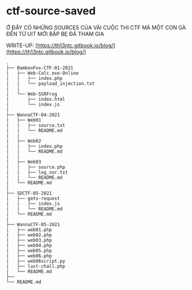 # ctf-source-saved

Ở ĐÂY CÓ NHỮNG SOURCES CỦA VÀI CUỘC THI CTF MÀ MỘT CON GÀ ĐẾN TỪ UIT MỚI BẬP BẸ ĐÃ THAM GIA

WRITE-UP: [https://th13ntc.gitbook.io/blog/](https://th13ntc.gitbook.io/blog/)

    .
    ├── BambooFox-CTF-01-2021
    |   ├── Web-Calc.exe-Online
    |   |   ├── index.php
    |   |   └── payload_injection.txt
    |   |
    |   └── Web-SSRFrog
    |       ├── index.html
    |       └── index.js
    |
    ├── WannaCTF-04-2021
    |   ├── Web01
    |   |   ├── source.txt
    |   |   └── README.md
    |   |
    |   ├── Web02
    |   |   ├── index.php
    |   |   └── README.md
    |   |
    |   ├── Web03
    |   |   ├── source.php
    |   |   ├── log_xor.txt
    |   |   └── README.md
    |   └── README.md
    |
    ├── SDCTF-05-2021
    |   ├── gets-request
    |   |   ├── index.js
    |   |   └── README.md
    |   └── README.md
    |
    ├── WannaCTF-05-2021
    |   ├── web01.php
    |   ├── web02.php
    |   ├── web03.php
    |   ├── web04.php
    |   ├── web05.php
    |   ├── web06.php
    |   ├── web06script.py
    |   ├── last-chall.php
    |   └── README.md
    ├──
    └── README.md
